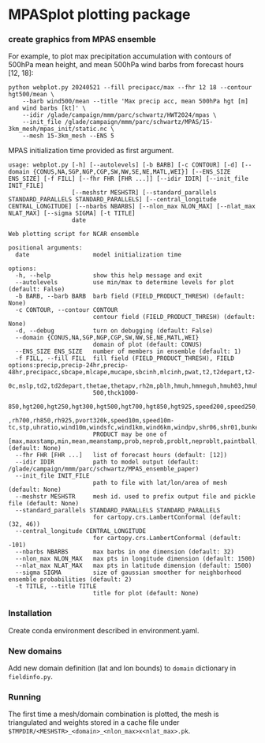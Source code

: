 # MPASplot plotting package

### create graphics from MPAS ensemble

For example, to plot max precipitation accumulation with contours of 500hPa mean height, and 
mean 500hPa wind barbs from forecast hours [12, 18]:

```
python webplot.py 20240521 --fill precipacc/max --fhr 12 18 --contour hgt500/mean \
    --barb wind500/mean --title 'Max precip acc, mean 500hPa hgt [m] and wind barbs [kt]' \
    --idir /glade/campaign/mmm/parc/schwartz/HWT2024/mpas \
    --init_file /glade/campaign/mmm/parc/schwartz/MPAS/15-3km_mesh/mpas_init/static.nc \
    --mesh 15-3km_mesh --ENS 5
```

MPAS initialization time provided as first argument.

```
usage: webplot.py [-h] [--autolevels] [-b BARB] [-c CONTOUR] [-d] [--domain {CONUS,NA,SGP,NGP,CGP,SW,NW,SE,NE,MATL,WEI}] [--ENS_SIZE ENS_SIZE] [-f FILL] [--fhr FHR [FHR ...]] [--idir IDIR] [--init_file INIT_FILE]
                  [--meshstr MESHSTR] [--standard_parallels STANDARD_PARALLELS STANDARD_PARALLELS] [--central_longitude CENTRAL_LONGITUDE] [--nbarbs NBARBS] [--nlon_max NLON_MAX] [--nlat_max NLAT_MAX] [--sigma SIGMA] [-t TITLE]
                  date

Web plotting script for NCAR ensemble

positional arguments:
  date                  model initialization time

options:
  -h, --help            show this help message and exit
  --autolevels          use min/max to determine levels for plot (default: False)
  -b BARB, --barb BARB  barb field (FIELD_PRODUCT_THRESH) (default: None)
  -c CONTOUR, --contour CONTOUR
                        contour field (FIELD_PRODUCT_THRESH) (default: None)
  -d, --debug           turn on debugging (default: False)
  --domain {CONUS,NA,SGP,NGP,CGP,SW,NW,SE,NE,MATL,WEI}
                        domain of plot (default: CONUS)
  --ENS_SIZE ENS_SIZE   number of members in ensemble (default: 1)
  -f FILL, --fill FILL  fill field (FIELD_PRODUCT_THRESH), FIELD options:precip,precip-24hr,precip-48hr,precipacc,sbcape,mlcape,mucape,sbcinh,mlcinh,pwat,t2,t2depart,t2-
                        0c,mslp,td2,td2depart,thetae,thetapv,rh2m,pblh,hmuh,hmneguh,hmuh03,hmuh01,rvort1,sspf,hmup,hmdn,hmwind,hmgrp,cref,crefuh,ref1km,srh3,srh1,shr06mag,shr01mag,zlfc,zlcl,ltg1,ltg2,ltg3,olrtoa,thck1000-
                        500,thck1000-
                        850,hgt200,hgt250,hgt300,hgt500,hgt700,hgt850,hgt925,speed200,speed250,speed300,speed500,speed700,speed850,speed925,temp200,temp250,temp300,temp500,temp700,temp850,temp925,td500,td700,td850,td925,rh300,rh500
                        ,rh700,rh850,rh925,pvort320k,speed10m,speed10m-tc,stp,uhratio,wind10m,windsfc,wind1km,wind6km,windpv,shr06,shr01,bunkers,wind200,wind250,wind300,wind500,wind700,wind850,wind925,vort500,vort700,vort850,vortpv
                        PRODUCT may be one of [max,maxstamp,min,mean,meanstamp,prob,neprob,problt,neproblt,paintball,stamp,spaghetti] (default: None)
  --fhr FHR [FHR ...]   list of forecast hours (default: [12])
  --idir IDIR           path to model output (default: /glade/campaign/mmm/parc/schwartz/MPAS_ensemble_paper)
  --init_file INIT_FILE
                        path to file with lat/lon/area of mesh (default: None)
  --meshstr MESHSTR     mesh id. used to prefix output file and pickle file (default: None)
  --standard_parallels STANDARD_PARALLELS STANDARD_PARALLELS
                        for cartopy.crs.LambertConformal (default: (32, 46))
  --central_longitude CENTRAL_LONGITUDE
                        for cartopy.crs.LambertConformal (default: -101)
  --nbarbs NBARBS       max barbs in one dimension (default: 32)
  --nlon_max NLON_MAX   max pts in longitude dimension (default: 1500)
  --nlat_max NLAT_MAX   max pts in latitude dimension (default: 1500)
  --sigma SIGMA         size of gaussian smoother for neighborhood ensemble probabilities (default: 2)
  -t TITLE, --title TITLE
                        title for plot (default: None)
```

### Installation

Create conda environment described in environment.yaml.

### New domains

Add new domain definition (lat and lon bounds) to `domain` dictionary in `fieldinfo.py`.

### Running

The first time a mesh/domain combination is plotted, the mesh is triangulated and weights stored in a cache file under `$TMPDIR/<MESHSTR>_<domain>_<nlon_max>x<nlat_max>.pk`.
